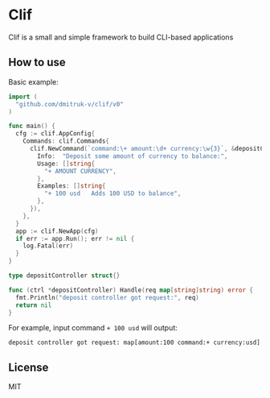 # Clif
Clif is a small and simple framework to build CLI-based applications

## How to use
Basic example:

```go
import (
  "github.com/dmitruk-v/clif/v0"
)

func main() {
  cfg := clif.AppConfig{
    Commands: clif.Commands{
      clif.NewCommand(`command:\+ amount:\d+ currency:\w{3}`, &depositController{}, clif.CommandHelp{
        Info:  "Deposit some amount of currency to balance:",
        Usage: []string{
          "+ AMOUNT CURRENCY",
        },
        Examples: []string{
          "+ 100 usd   Adds 100 USD to balance",
        },
      }),
    },
  }
  app := clif.NewApp(cfg)
  if err := app.Run(); err != nil {
    log.Fatal(err)
  }
}

type depositController struct{}

func (ctrl *depositController) Handle(req map[string]string) error {
  fmt.Println("deposit controller got request:", req)
  return nil
}
```

For example, input command ```+ 100 usd``` will output:
```code
deposit controller got request: map[amount:100 command:+ currency:usd]
```
## License

MIT
